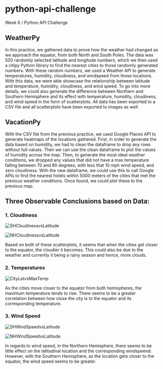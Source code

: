 # python-api-challenge
Week 6 / Python API Challenge

## WeatherPy
In this practice, we gathered data to prove how the weather had changed as we approach the equator, from both North and South Poles. The data was 500 randomly selected latitude  and longitude numbers, which we then used a citipy Python library to find the nearest cities to those randomly generated numbers. With these random numbers, we used a Weather API to generate temperatures, humidity, cloudiness, and windspeed from those locations. With this data, we were able showcase the relationship between latitude and temperature, humidity, cloudiness, and wind speed. To go into more details, we could also generate the difference between Northern and Southern Hemisphere and its effect with temperature, humidity, cloudiness, and wind speed in the form of scatterplots. All data has been exported to a CSV file and all scatterplots have been exported to images as well.

## VacationPy
With the CSV file from the previous practice, we used Google Places API to generate heatmaps of the locations gathered. First, in order to generate the data based on humidity, we had to clean the dataframe to drop any rows without full values. Then we can use the clean dataframe to plot the values of humidity across the map. Then, to generate the most ideal weather conditions, we dropped any values that did not have a max temperature falling between 70 and 80 degrees, with less that 10 mph wind speed, and zero cloudiness. With the new dataframe, we could use this to call Google APIs to find the nearest hotels within 5000 meters of the cities that met the previous weather conditions. Once found, we could plot these to the previous map.

## Three Observable Conclusions based on Data:
### 1. Cloudiness
![SHCloudinessvsLatitude](https://user-images.githubusercontent.com/65466578/93403828-2d567600-f84e-11ea-8088-efbc3e144c70.png)

![NHCloudinessvsLatitude](https://user-images.githubusercontent.com/65466578/93403829-2def0c80-f84e-11ea-96c9-c27c5457a9b1.png)

Based on both of these scatterplots, it seems that when the cities get closer to the equator, the cloudier it becomes. This could also be due to the weather and currently it being a rainy season and hence, more clouds.

### 2. Temperatures
![CityLatvsMaxTemp](https://user-images.githubusercontent.com/65466578/93404001-af469f00-f84e-11ea-9bab-1582edb8d56b.png)

As the cities move closer to the equator from both hemispheres, the maximum temperature tends to rise. There seems to be a greater correlation between how close the city is to the equator and its corresponding temperature. 

### 3. Wind Speed
![SHWindSpeedvsLatitude](https://user-images.githubusercontent.com/65466578/93404053-d00ef480-f84e-11ea-8b21-db2346b65a2e.png)

![NHWindSpeedvsLatitude](https://user-images.githubusercontent.com/65466578/93404054-d0a78b00-f84e-11ea-9840-0b1ebc03f2ab.png)

In regards to wind speed, in the Northern Hemisphere, there seems to be little effect on the latitudinal location and the corresponding windspeend. However, with the Southern Hemisphere, as the location gets closer to the equator, the wind speed seems to be greater. 

